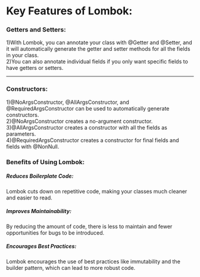 
<h1>Key Features of Lombok:</h1>
<h3>Getters and Setters:</h3>

1)With Lombok, you can annotate your class with @Getter and @Setter, and it will automatically generate the getter and setter methods for all the fields in your class.</br>
2)You can also annotate individual fields if you only want specific fields to have getters or setters.

<hr>
<h3>Constructors:</h3>

1)@NoArgsConstructor, @AllArgsConstructor, and @RequiredArgsConstructor can be used to automatically generate constructors.</br>
2)@NoArgsConstructor creates a no-argument constructor.</br>
3)@AllArgsConstructor creates a constructor with all the fields as parameters.</br>
4)@RequiredArgsConstructor creates a constructor for final fields and fields with @NonNull.

<h3>Benefits of Using Lombok:</h3>
<h5>Reduces Boilerplate Code:</h5> Lombok cuts down on repetitive code, making your classes much cleaner and easier to read.
<h5>Improves Maintainability:</h5> By reducing the amount of code, there is less to maintain and fewer opportunities for bugs to be introduced.
<h5>Encourages Best Practices:</h5> Lombok encourages the use of best practices like immutability and the builder pattern, which can lead to more robust code.

